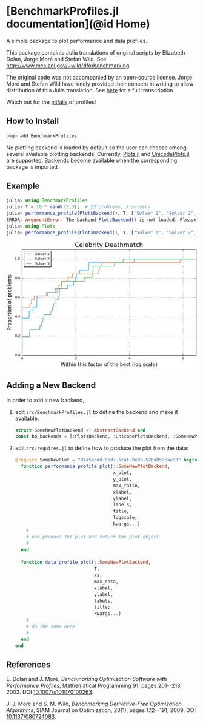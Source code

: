 # [BenchmarkProfiles.jl documentation](@id Home)

A simple package to plot performance and data profiles.

This package containts Julia translations of original scripts by Elizabeth Dolan, Jorge Moré and Stefan Wild.
See http://www.mcs.anl.gov/~wild/dfo/benchmarking.

The original code was not accompanied by an open-source license. Jorge Moré and Stefan Wild have kindly provided their consent in writing to allow distribution of this Julia translation. See [here](https://github.com/JuliaSmoothOptimizers/BenchmarkProfiles.jl/tree/master/consent) for a full transcription.

Watch out for the [pitfalls](https://dl.acm.org/citation.cfm?id=2950048) of profiles!

## How to Install

```julia
pkg> add BenchmarkProfiles
```

No plotting backend is loaded by default so the user can choose among several available plotting backends.
Currently, [Plots.jl](https://github.com/JuliaPlots/Plots.jl) and [UnicodePlots.jl](https://github.com/Evizero/UnicodePlots.jl) are supported.
Backends become available when the corresponding package is imported.
## Example

```julia
julia> using BenchmarkProfiles
julia> T = 10 * rand(25,3);  # 25 problems, 3 solvers
julia> performance_profile(PlotsBackend(), T, ["Solver 1", "Solver 2", "Solver 3"], title="Celebrity Deathmatch")
ERROR: ArgumentError: The backend PlotsBackend() is not loaded. Please load the corresponding AD package.
julia> using Plots
julia> performance_profile(PlotsBackend(), T, ["Solver 1", "Solver 2", "Solver 3"], title="Celebrity Deathmatch")  # Success!
```

![Performance Profile](assets/random_profile.png)

## Adding a New Backend

In order to add a new backend,

1. edit `src/BenchmarkProfiles.jl` to define the backend and make it available:
    ```julia
    struct SomeNewPlotBackend <: AbstractBackend end
    const bp_backends = [:PlotsBackend, :UnicodePlotsBackend, :SomeNewPlotBackend]
    ```
2. edit `src/requires.jl` to define how to produce the plot from the data:
    ```julia
    @require SomeNewPlot = "91a5bcdd-55d7-5caf-9e0b-520d859cae80" begin
      function performance_profile_plot(::SomeNewPlotBackend,
                                        x_plot,
                                        y_plot,
                                        max_ratio,
                                        xlabel,
                                        ylabel,
                                        labels,
                                        title,
                                        logscale;
                                        kwargs...)
        #
        # now produce the plot and return the plot object
        #
      end

      function data_profile_plot(::SomeNewPlotBackend,
                                 T,
                                 xs,
                                 max_data,
                                 xlabel,
                                 ylabel,
                                 labels,
                                 title;
                                 kwargs...)
        #
        # do the same here
        #
      end
    end
    ```

## References

E. Dolan and J. Moré, *Benchmarking Optimization Software with Performance Profiles*, Mathematical Programming 91, pages 201--213, 2002. DOI [10.1007/s101070100263](https://dx.doi.org/10.1007/s101070100263).

J. J. Moré and S. M. Wild, *Benchmarking Derivative-Free Optimization Algorithms*, SIAM Journal on Optimization, 20(1), pages 172--191, 2009. DOI [10.1137/080724083](https://dx.doi.org/10.1137/080724083).

